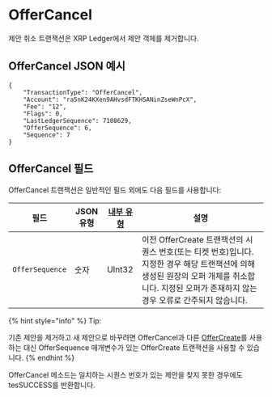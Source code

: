 # OfferCancel

제안 취소 트랜잭션은 XRP Ledger에서 제안 객체를 제거합니다.

## OfferCancel JSON 예시

```
{
    "TransactionType": "OfferCancel",
    "Account": "ra5nK24KXen9AHvsdFTKHSANinZseWnPcX",
    "Fee": "12",
    "Flags": 0,
    "LastLedgerSequence": 7108629,
    "OfferSequence": 6,
    "Sequence": 7
}
```

## OfferCancel 필드

OfferCancel 트랜잭션은 일반적인 필드 외에도 다음 필드를 사용합니다:

| 필드              | JSON 유형 | [내부 유형](https://xrpl.org/serialization.html) | 설명                                                                                                                   |
| --------------- | ------- | -------------------------------------------- | -------------------------------------------------------------------------------------------------------------------- |
| `OfferSequence` | 숫자      | UInt32                                       | 이전 OfferCreate 트랜잭션의 시퀀스 번호(또는 티켓 번호)입니다. 지정한 경우 해당 트랜잭션에 의해 생성된 원장의 오퍼 개체를 취소합니다. 지정된 오퍼가 존재하지 않는 경우 오류로 간주되지 않습니다. |

{% hint style="info" %}
Tip:

기존 제안을 제거하고 새 제안으로 바꾸려면 OfferCancel과 다른 [OfferCreate](https://xrpl.org/offercreate.html)를 사용하는 대신 OfferSequence 매개변수가 있는 OfferCreate 트랜잭션을 사용할 수 있습니다.
{% endhint %}

OfferCancel 메소드는 일치하는 시퀀스 번호가 있는 제안을 찾지 못한 경우에도 tesSUCCESS를 반환합니다.

